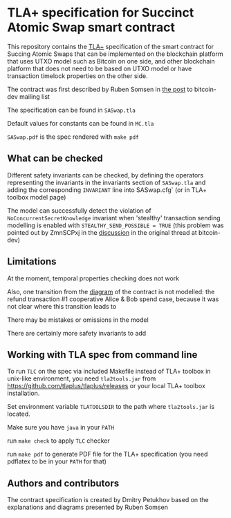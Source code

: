 # TLA+ specification for Succinct Atomic Swap smart contract

This repository contains the [TLA+](https://lamport.azurewebsites.net/tla/tla.html)
specification of the smart contract for Succing Atomic Swaps
that can be implemented on the blockchain platform that uses UTXO model
such as Bitcoin on one side, and other blockchain platform that does not need
to be based on UTXO model or have transaction timelock properties
on the other side.

The contract was first described by Ruben Somsen in
[the post](https://lists.linuxfoundation.org/pipermail/bitcoin-dev/2020-May/017846.html)
 to bitcoin-dev mailing list

The specification can be found in `SASwap.tla`

Default values for constants can be found in `MC.tla`

`SASwap.pdf` is the spec rendered with `make pdf`

## What can be checked

Different safety invariants can be checked, by defining the
operators representing the invariants in the invariants section
of `SASwap.tla` and adding the corresponding `INVARIANT` line
into SASwap.cfg` (or in TLA+ toolbox model page)

The model can successfully detect the violation of
`NoConcurrentSecretKnowledge` invariant when 'stealthy' transaction
sending modelling is enabled with `STEALTHY_SEND_POSSIBLE = TRUE`
(this problem was pointed out by ZmnSCPxj in the [discussion](https://lists.linuxfoundation.org/pipermail/bitcoin-dev/2020-May/017861.html) in the original thread at bitcoin-dev)

## Limitations

At the moment, temporal properties checking does not work

Also, one transition from the [diagram](https://gist.githubusercontent.com/RubenSomsen/8853a66a64825716f51b409be528355f/raw/27b696dffbb1fc7bf6dea58b3767ed17b47ca6b4/SuccinctAtomicSwap.svg)
of the contract is not modelled: the refund transaction #1 cooperative
Alice & Bob spend case, because it was not clear where this transition
leads to

There may be mistakes or omissions in the model

There are certainly more safety invariants to add

## Working with TLA spec from command line

To run `TLC` on the spec via included Makefile instead of
TLA+ toolbox in unix-like environment, you need `tla2tools.jar`
from https://github.com/tlaplus/tlaplus/releases or your local
TLA+ toolbox installation.

Set environment variable `TLATOOLSDIR` to the path where
`tla2tools.jar` is located.

Make sure you have `java` in your `PATH`

run `make check` to apply `TLC` checker

run `make pdf` to generate PDF file for the TLA+ specification
(you need pdflatex to be in your `PATH` for that)

## Authors and contributors

The contract specification is created by Dmitry Petukhov
based on the explanations and diagrams presented by Ruben Somsen
